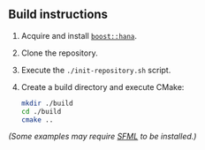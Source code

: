 ## Build instructions

1. Acquire and install [`boost::hana`](http://www.boost.org/doc/libs/1_61_0/libs/hana/doc/html/index.html).
2. Clone the repository.
3. Execute the `./init-repository.sh` script.
4. Create a build directory and execute CMake:

    ```bash
    mkdir ./build
    cd ./build
    cmake ..
    ```

*(Some examples may require [SFML](https://sfml-dev.org) to be installed.)*
